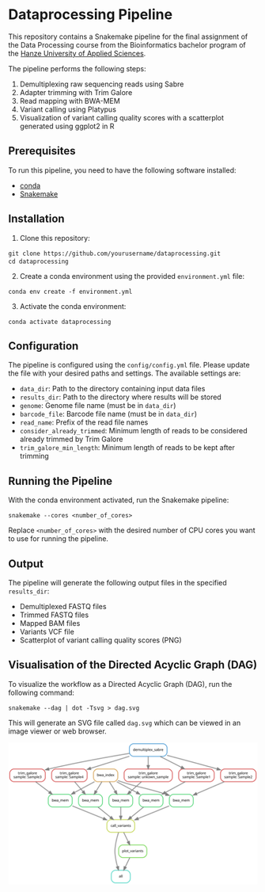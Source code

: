 # Dataprocessing Pipeline

This repository contains a Snakemake pipeline for the final assignment of the Data Processing course from the Bioinformatics bachelor program of the [Hanze University of Applied Sciences](https://www.hanze.nl/).

The pipeline performs the following steps:
1. Demultiplexing raw sequencing reads using Sabre
2. Adapter trimming with Trim Galore
3. Read mapping with BWA-MEM
4. Variant calling using Platypus
5. Visualization of variant calling quality scores with a scatterplot generated using ggplot2 in R

## Prerequisites

To run this pipeline, you need to have the following software installed:
- [conda](https://docs.conda.io/en/latest/)
- [Snakemake](https://snakemake.readthedocs.io/en/stable/)

## Installation

1. Clone this repository:
```
git clone https://github.com/yourusername/dataprocessing.git
cd dataprocessing
```


2. Create a conda environment using the provided `environment.yml` file:
```
conda env create -f environment.yml
```


3. Activate the conda environment:
```
conda activate dataprocessing
```

## Configuration

The pipeline is configured using the `config/config.yml` file. Please update the file with your desired paths and settings. The available settings are:

- `data_dir`: Path to the directory containing input data files
- `results_dir`: Path to the directory where results will be stored
- `genome`: Genome file name (must be in `data_dir`)
- `barcode_file`: Barcode file name (must be in `data_dir`)
- `read_name`: Prefix of the read file names
- `consider_already_trimmed`: Minimum length of reads to be considered already trimmed by Trim Galore
- `trim_galore_min_length`: Minimum length of reads to be kept after trimming

## Running the Pipeline

With the conda environment activated, run the Snakemake pipeline:

```
snakemake --cores <number_of_cores>
```


Replace `<number_of_cores>` with the desired number of CPU cores you want to use for running the pipeline.

## Output

The pipeline will generate the following output files in the specified `results_dir`:

- Demultiplexed FASTQ files
- Trimmed FASTQ files
- Mapped BAM files
- Variants VCF file
- Scatterplot of variant calling quality scores (PNG)

## Visualisation of the Directed Acyclic Graph (DAG)

To visualize the workflow as a Directed Acyclic Graph (DAG), run the following command:

```
snakemake --dag | dot -Tsvg > dag.svg
```

This will generate an SVG file called `dag.svg` which can be viewed in an image viewer or web browser.

![Visualisation of the DAG of Exercise04](dag.svg)
